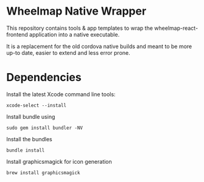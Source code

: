 # Wheelmap Native Wrapper

This repository contains tools & app templates to wrap the wheelmap-react-frontend application into a native executable.

It is a replacement for the old cordova native builds and meant to be more up-to date, easier to extend and less error prone.

# Dependencies

Install the latest Xcode command line tools:

    xcode-select --install


Install bundle using

    sudo gem install bundler -NV

Install the bundles

    bundle install

Install graphicsmagick for icon generation

    brew install graphicsmagick

